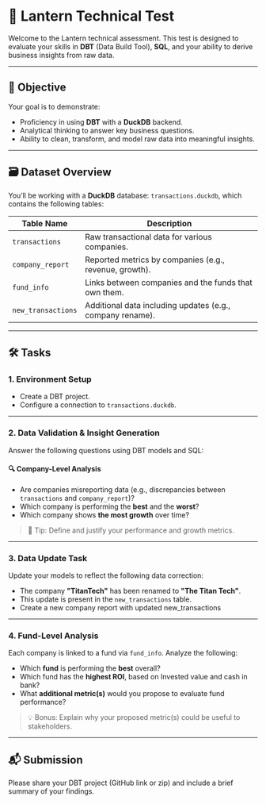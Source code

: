 # 🚀 Lantern Technical Test

Welcome to the Lantern technical assessment. This test is designed to evaluate your skills in **DBT** (Data Build Tool), **SQL**, and your ability to derive business insights from raw data.

---

## 🧩 Objective

Your goal is to demonstrate:
- Proficiency in using **DBT** with a **DuckDB** backend.
- Analytical thinking to answer key business questions.
- Ability to clean, transform, and model raw data into meaningful insights.

---

## 🗃️ Dataset Overview

You’ll be working with a **DuckDB** database: `transactions.duckdb`, which contains the following tables:

| Table Name        | Description                                                |
|-------------------|------------------------------------------------------------|
| `transactions`     | Raw transactional data for various companies.              |
| `company_report`   | Reported metrics by companies (e.g., revenue, growth).     |
| `fund_info`        | Links between companies and the funds that own them.       |
| `new_transactions` | Additional data including updates (e.g., company rename).  |

---

## 🛠️ Tasks

### 1. **Environment Setup**
- Create a DBT project.
- Configure a connection to `transactions.duckdb`.

---

### 2. **Data Validation & Insight Generation**

Answer the following questions using DBT models and SQL:

#### 🔍 Company-Level Analysis
- Are companies misreporting data (e.g., discrepancies between `transactions` and `company_report`)?
- Which company is performing the **best** and the **worst**?
- Which company shows **the most growth** over time?

> 📌 Tip: Define and justify your performance and growth metrics.

---

### 3. **Data Update Task**
Update your models to reflect the following data correction:
- The company **"TitanTech"** has been renamed to **"The Titan Tech"**.
- This update is present in the `new_transactions` table.
- Create a new company report with updated new_transactions 
---

### 4. **Fund-Level Analysis**

Each company is linked to a fund via `fund_info`. Analyze the following:

- Which **fund** is performing the **best** overall?
- Which fund has the **highest ROI**, based on Invested value and cash in bank?
- What **additional metric(s)** would you propose to evaluate fund performance?

> 💡 Bonus: Explain why your proposed metric(s) could be useful to stakeholders.

---

## 📬 Submission

Please share your DBT project (GitHub link or zip) and include a brief summary of your findings.